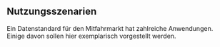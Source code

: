 ## Nutzungsszenarien

Ein Datenstandard für den Mitfahrmarkt hat zahlreiche Anwendungen. Einige 
davon sollen hier exemplarisch vorgestellt werden.
